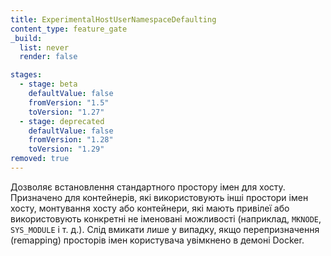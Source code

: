 ```yaml
---
title: ExperimentalHostUserNamespaceDefaulting
content_type: feature_gate
_build:
  list: never
  render: false

stages:
  - stage: beta
    defaultValue: false
    fromVersion: "1.5"  
    toVersion: "1.27" 
  - stage: deprecated
    defaultValue: false
    fromVersion: "1.28"  
    toVersion: "1.29" 
removed: true
---
```

Дозволяє встановлення стандартного простору імен для хосту. Призначено для контейнерів, які використовують інші простори імен хосту, монтування хосту або контейнери, які мають привілеї або використовують конкретні не іменовані можливості (наприклад, `MKNODE`, `SYS_MODULE` і т. д.). Слід вмикати лише у випадку, якщо перепризначення (remapping) просторів імен користувача увімкнено в демоні Docker.
